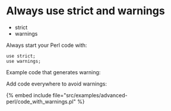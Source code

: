 # Always use strict and warnings

* strict
* warnings


Always start your Perl code with:



```
use strict;
use warnings;
```


Example code that generates warning:



Add code everywhere to avoid warnings:

{% embed include file="src/examples/advanced-perl/code_with_warnings.pl" %}


